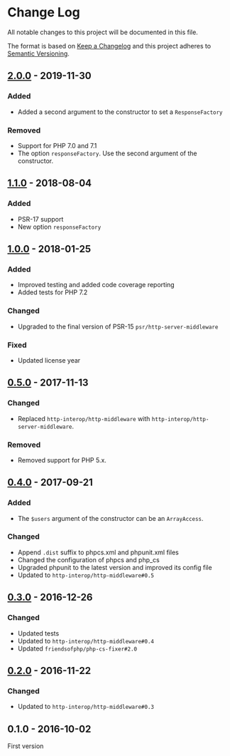 # Change Log

All notable changes to this project will be documented in this file.

The format is based on [Keep a Changelog](http://keepachangelog.com/)
and this project adheres to [Semantic Versioning](http://semver.org/).

## [2.0.0] - 2019-11-30
### Added
- Added a second argument to the constructor to set a `ResponseFactory`

### Removed
- Support for PHP 7.0 and 7.1
- The option `responseFactory`. Use the second argument of the constructor.

## [1.1.0] - 2018-08-04
### Added
- PSR-17 support
- New option `responseFactory`

## [1.0.0] - 2018-01-25
### Added
- Improved testing and added code coverage reporting
- Added tests for PHP 7.2

### Changed
- Upgraded to the final version of PSR-15 `psr/http-server-middleware`

### Fixed
- Updated license year

## [0.5.0] - 2017-11-13
### Changed
- Replaced `http-interop/http-middleware` with  `http-interop/http-server-middleware`.

### Removed
- Removed support for PHP 5.x.

## [0.4.0] - 2017-09-21
### Added
- The `$users` argument of the constructor can be an `ArrayAccess`.

### Changed
- Append `.dist` suffix to phpcs.xml and phpunit.xml files
- Changed the configuration of phpcs and php_cs
- Upgraded phpunit to the latest version and improved its config file
- Updated to `http-interop/http-middleware#0.5`

## [0.3.0] - 2016-12-26
### Changed
- Updated tests
- Updated to `http-interop/http-middleware#0.4`
- Updated `friendsofphp/php-cs-fixer#2.0`

## [0.2.0] - 2016-11-22
### Changed
- Updated to `http-interop/http-middleware#0.3`

## 0.1.0 - 2016-10-02
First version

[2.0.0]: https://github.com/middlewares/http-authentication/compare/v1.1.0...v2.0.0
[1.1.0]: https://github.com/middlewares/http-authentication/compare/v1.0.0...v1.1.0
[1.0.0]: https://github.com/middlewares/http-authentication/compare/v0.5.0...v1.0.0
[0.5.0]: https://github.com/middlewares/http-authentication/compare/v0.4.0...v0.5.0
[0.4.0]: https://github.com/middlewares/http-authentication/compare/v0.3.0...v0.4.0
[0.3.0]: https://github.com/middlewares/http-authentication/compare/v0.2.0...v0.3.0
[0.2.0]: https://github.com/middlewares/http-authentication/compare/v0.1.0...v0.2.0
